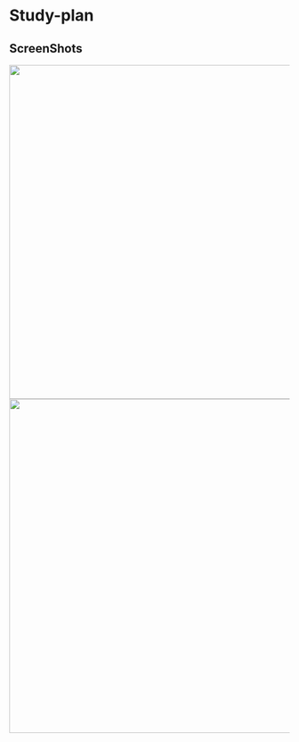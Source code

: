# Study-plan

## ScreenShots


<img src = "https://github.com/OneStep55/Study-plan/assets/62651026/ff8b1042-2db8-4195-9587-97e13c3a7003" height = "600">

<br>
<img src = "https://github.com/OneStep55/Study-plan/assets/62651026/a6c0f575-d4fb-436b-ade9-a75b719c3f06" height = "600">
